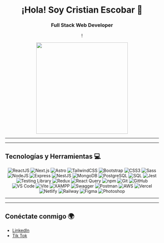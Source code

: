 <h1 align="center">¡Hola!  Soy Cristian Escobar 👋</h1>
<h3 align="center">Full Stack Web Developer</h3>

<p align="center">!
</p>


<p align="center">
  <img src="https://github-production-user-asset-6210df.s3.amazonaws.com/162354998/441792364-f304811b-ab93-4baa-8e1a-619d03ecbd74.jpg?X-Amz-Algorithm=AWS4-HMAC-SHA256&X-Amz-Credential=AKIAVCODYLSA53PQK4ZA%2F20250508%2Fus-east-1%2Fs3%2Faws4_request&X-Amz-Date=20250508T160917Z&X-Amz-Expires=300&X-Amz-Signature=e2fb31870a2ef5fc6faed62a39e4e19325b997204713933d9300ef289b35f729&X-Amz-SignedHeaders=host" width="300"/>
</p>


---

---

## Tecnologías y Herramientas 💻

<p align="center">
  <!-- Frontend -->
  <img src="https://img.shields.io/badge/-ReactJS-%2361DAFB?style=for-the-badge&logo=react&logoColor=black" alt="ReactJS"/>
  <img src="https://img.shields.io/badge/-Next.js-%23000000?style=for-the-badge&logo=next.js&logoColor=white" alt="Next.js"/>
  <img src="https://img.shields.io/badge/-Astro-%23FF5D01?style=for-the-badge&logo=astro&logoColor=white" alt="Astro"/>
  <img src="https://img.shields.io/badge/-TailwindCSS-%2338B2AC?style=for-the-badge&logo=tailwindcss&logoColor=white" alt="TailwindCSS"/>
  <img src="https://img.shields.io/badge/-Bootstrap-%23563D7C?style=for-the-badge&logo=bootstrap&logoColor=white" alt="Bootstrap"/>
  <img src="https://img.shields.io/badge/-CSS3-%231572B6?style=for-the-badge&logo=css3&logoColor=white" alt="CSS3"/>
  <img src="https://img.shields.io/badge/-Sass-%23CC6699?style=for-the-badge&logo=sass&logoColor=white" alt="Sass"/>

  <!-- Backend -->
  <img src="https://img.shields.io/badge/-NodeJS-%23339933?style=for-the-badge&logo=node.js&logoColor=white" alt="NodeJS"/>
  <img src="https://img.shields.io/badge/-Express-%23000000?style=for-the-badge&logo=express&logoColor=white" alt="Express"/>
  <img src="https://img.shields.io/badge/-NestJS-%23E0234E?style=for-the-badge&logo=nestjs&logoColor=white" alt="NestJS"/>

  <!-- Bases de Datos -->
  <img src="https://img.shields.io/badge/-MongoDB-%2347A248?style=for-the-badge&logo=mongodb&logoColor=white" alt="MongoDB"/>
  <img src="https://img.shields.io/badge/-PostgreSQL-%23336791?style=for-the-badge&logo=postgresql&logoColor=white" alt="PostgreSQL"/>
  <img src="https://img.shields.io/badge/-SQL-%234169E1?style=for-the-badge&logo=postgresql&logoColor=white" alt="SQL"/>

  <!-- Testing -->
  <img src="https://img.shields.io/badge/-Jest-%23C21325?style=for-the-badge&logo=jest&logoColor=white" alt="Jest"/>
  <img src="https://img.shields.io/badge/-TestingLibrary-%23E33332?style=for-the-badge&logo=testing-library&logoColor=white" alt="Testing Library"/>

  <!-- State Management & Data -->
  <img src="https://img.shields.io/badge/-Redux-%23764ABC?style=for-the-badge&logo=redux&logoColor=white" alt="Redux"/>
  <img src="https://img.shields.io/badge/-ReactQuery-%23FF4154?style=for-the-badge&logo=react-query&logoColor=white" alt="React Query"/>

  <!-- Dev Tools -->
  <img src="https://img.shields.io/badge/-NPM-%23CB3837?style=for-the-badge&logo=npm&logoColor=white" alt="npm"/>
  <img src="https://img.shields.io/badge/-Git-%23F05032?style=for-the-badge&logo=git&logoColor=white" alt="Git"/>
  <img src="https://img.shields.io/badge/-GitHub-%23121011?style=for-the-badge&logo=github&logoColor=white" alt="GitHub"/>
  <img src="https://img.shields.io/badge/-VS%20Code-%23007ACC?style=for-the-badge&logo=visual-studio-code&logoColor=white" alt="VS Code"/>
  <img src="https://img.shields.io/badge/-Vite-%23646CFF?style=for-the-badge&logo=vite&logoColor=white" alt="Vite"/>
  <img src="https://img.shields.io/badge/-XAMPP-%23FB7A24?style=for-the-badge&logo=xampp&logoColor=white" alt="XAMPP"/>
  <img src="https://img.shields.io/badge/-Swagger-%2385EA2D?style=for-the-badge&logo=swagger&logoColor=black" alt="Swagger"/>
  <img src="https://img.shields.io/badge/-Postman-%23FF6C37?style=for-the-badge&logo=postman&logoColor=white" alt="Postman"/>

  <!-- Cloud & Deploy -->
  <img src="https://img.shields.io/badge/-AWS-%23232F3E?style=for-the-badge&logo=amazon-aws&logoColor=white" alt="AWS"/>
  <img src="https://img.shields.io/badge/-Vercel-%23000000?style=for-the-badge&logo=vercel&logoColor=white" alt="Vercel"/>
  <img src="https://img.shields.io/badge/-Netlify-%23000000?style=for-the-badge&logo=netlify&logoColor=white" alt="Netlify"/>
  <img src="https://img.shields.io/badge/-Railway-%2300A86B?style=for-the-badge&logo=railway&logoColor=white" alt="Railway"/>

  <!-- Diseño -->
  <img src="https://img.shields.io/badge/-Figma-%23000000?style=for-the-badge&logo=figma&logoColor=white" alt="Figma"/>
  <img src="https://img.shields.io/badge/-Photoshop-%23007ACC?style=for-the-badge&logo=adobe-photoshop&logoColor=white" alt="Photoshop"/>
</p>


---

---

## Conéctate conmigo 🌍

- [LinkedIn](https://www.linkedin.com/in/crisescobaro/)
- [Tik Tok](https://www.tiktok.com/@escobar___dev?_t=ZS-8w90J3g7XFQ&_r=1)


